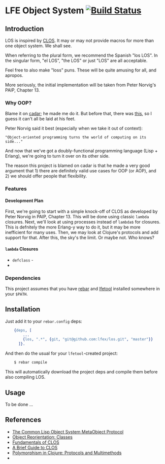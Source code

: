 # LFE Object System [![Build Status](https://travis-ci.org/lfex/los.png?branch=master)](https://travis-ci.org/lfex/los)


## Introduction

LOS is inspired by
[CLOS](https://en.wikipedia.org/wiki/Common_Lisp_Object_System). It may or may
not provide macros for more than one object system. We shall see.

When referring to the plural form, we recommend the Spanish "los LOS". In the
singular form, "el LOS", "the LOS" or just "LOS" are all acceptable.

Feel free to also make "loss" puns. These will be quite amusing for all, and apropos.

More seriously, the initial implementation will be taken from Peter Norvig's PAIP,
Chapter 13.


### Why OOP?

Blame it on [cadar](https://github.com/cadar); he made me do it. But before that,
there was [this](https://github.com/rvirding/lfe/blob/77b6c6ddc4db5f734dc529ac0653ead1c3b47ce5/examples/object-via-closure.lfe),
so I guess it can't all be laid at his feet.

Peter Norvig said it best (especially when we take it out of context):

    "Object-oriented programming turns the world of computing on its side..."

And now that we've got a doubly-functional programming language (Lisp + Erlang),
we're going to turn it over on its other side.

The reason this project is blamed on cadar is that he made a very good argument
that 1) there are definitely valid use cases for OOP (or AOP), and 2) we should
offer people that flexibility.

### Features

#### Development Plan

First, we're going to start with a simple knock-off of CLOS as developed by Peter
Norvig in PAIP, Chapter 13. This will be done using classic ``lambda`` closures.
Next, we'll look at using processes instead of ``lambda``s for closures. This
is defnitely the more Erlang-y way to do it, but it may be more inefficient for
many uses. Then, we may look at Clojure's protocols and add support for that.
After this, the sky's the limit. Or maybe not. Who knows?

#### ``lambda`` Closures

* ``defclass`` - 
* 

### Dependencies

This project assumes that you have [rebar](http://github.com/rebar/rebar) and 
[lfetool](http://github.com/lfe/lfetool) installed somewhere in your ``$PATH``.


## Installation

Just add it to your ``rebar.config`` deps:

```erlang
    {deps, [
        ...
        {los, ".*", {git, "git@github.com:lfex/los.git", "master"}}
      ]}.
```

And then do the usual for your ``lfetool``-created project:

```bash
    $ rebar compile
```

This will automatically download the project deps and compile them before also
compiling LOS.


## Usage

To be done ...


## References

* [The Common Lisp Object System MetaObject Protocol](http://www.alu.org/mop/index.html)
* [Object Reorientation: Classes](http://www.gigamonkeys.com/book/object-reorientation-classes.html)
* [Fundamentals of CLOS](http://cl-cookbook.sourceforge.net/clos-tutorial/)
* [A Brief Guide to CLOS](http://www.aiai.ed.ac.uk/~jeff/clos-guide.html)
* [Polymorphism in Clojure: Protocols and Multimethods](http://clojure-doc.org/articles/language/polymorphism.html)
* 
